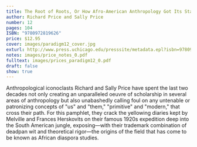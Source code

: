 ```yaml
---
title: The Root of Roots, Or How Afro-American Anthropology Got Its Start
author: Richard Price and Sally Price
number: 12
pages: 104
ISBN: "9780972819626"
price: $12.95
cover: images/paradigm12_cover.jpg
exturl: http://www.press.uchicago.edu/presssite/metadata.epl?isbn=9780972819626
notes: images/price_notes_0.pdf
fulltext: images/prices_paradigm12_0.pdf
draft: false
show: true
---
```

Anthropological iconoclasts Richard and Sally Price have spent the last two decades not only creating an unparalleled oeuvre of scholarship in several areas of anthropology but also unabashedly calling foul on any untenable or patronizing concepts of "us" and "them," "primitive" and "modern," that cross their path. For this pamphlet, they crack the yellowing diaries kept by Melville and Frances Herskovits on their famous 1920s expedition deep into the South American jungle, exposing—with their trademark combination of deadpan wit and theoretical rigor—the origins of the field that has come to be known as African diaspora studies.
